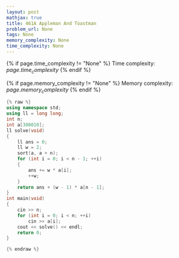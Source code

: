 ```yaml
---
layout: post
mathjax: true
title: 461A Appleman And Toastman
problem_url: None
tags: None
memory_complexity: None
time_complexity: None
---
```




{% if page.time_complexity != "None" %}
Time complexity: ${{ page.time_complexity }}$
{% endif %}

{% if page.memory_complexity != "None" %}
Memory complexity: ${{ page.memory_complexity }}$
{% endif %}

```cpp
{% raw %}
using namespace std;
using ll = long long;
int n;
int a[300010];
ll solve(void)
{
    ll ans = 0;
    ll w = 2;
    sort(a, a + n);
    for (int i = 0; i < n - 1; ++i)
    {
        ans += w * a[i];
        ++w;
    }
    return ans + (w - 1) * a[n - 1];
}
int main(void)
{
    cin >> n;
    for (int i = 0; i < n; ++i)
        cin >> a[i];
    cout << solve() << endl;
    return 0;
}

{% endraw %}
```